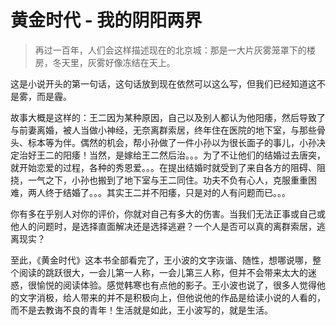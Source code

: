 # 黄金时代 - 我的阴阳两界

>再过一百年，人们会这样描述现在的北京城：那是一大片灰雾笼罩下的楼房，冬天里，灰雾好像冻结在天上。

这是小说开头的第一句话，这句话放到现在依然可以这么写，但我们已经知道这不是雾，而是霾。

故事大概是这样的：王二因为某种原因，自己以及别人都认为他阳痿，然后导致了与前妻离婚，被人当做小神经，无奈离群索居，终年住在医院的地下室，与那些骨头、标本等为伴。偶然的机会，帮小孙做了一件小孙以为很长面子的事儿，小孙决定治好王二的阳痿！当然，是嫁给王二然后治。。。为了不让他们的结婚过去唐突，就开始恋爱的过程，各种的秀恩爱。。。在提出结婚时就受到了来自各方的阻碍、阻挠，一气之下，小孙也搬到了地下室与王二同住。功夫不负有心人，克服重重困难，两人终于结婚了。。。其实王二并不阳痿，只是对的人有问题而已。。。

你有多在乎别人对你的评价，你就对自己有多大的伤害。当我们无法正事或自己或他人的问题时，是选择直面解决还是选择逃避？一个人是否可以真的离群索居，逃离现实？

至此，《黄金时代》这本书全部看完了，王小波的文字诙谐、随性，想哪说哪，整个阅读的跳跃很大，一会儿第一人称，一会儿第三人称，但并不会带来太大的迷惑，很愉悦的阅读体验。感觉韩寒也有点他的影子。王小波也说了，很多人觉得他的文字消极，给人带来的并不是积极向上，但他说他的作品是给读小说的人看的，而不是去教诲不良的青年！生活就是如此，王小波写的，就是生活。
